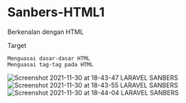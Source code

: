 # Sanbers-HTML1
Berkenalan dengan HTML

Target

    Menguasai dasar-dasar HTML
    Menguasai tag-tag pada HTML

![Screenshot 2021-11-30 at 18-43-47 LARAVEL SANBERS](https://user-images.githubusercontent.com/60083537/144041621-bc4bf54d-0dc9-4c91-9469-271129aaa9de.png)
![Screenshot 2021-11-30 at 18-43-55 LARAVEL SANBERS](https://user-images.githubusercontent.com/60083537/144041616-074b358b-51b5-4060-b936-0cbc1dbe0c9f.png)
![Screenshot 2021-11-30 at 18-44-04 LARAVEL SANBERS](https://user-images.githubusercontent.com/60083537/144041612-2353b130-7fea-4c4a-b260-9d1e98debe30.png)
